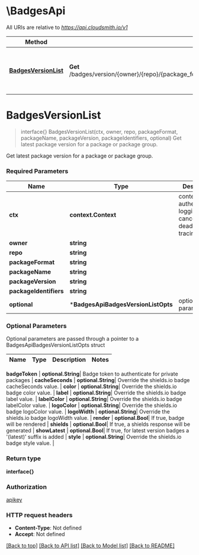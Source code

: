 # \BadgesApi

All URIs are relative to *https://api.cloudsmith.io/v1*

Method | HTTP request | Description
------------- | ------------- | -------------
[**BadgesVersionList**](BadgesApi.md#BadgesVersionList) | **Get** /badges/version/{owner}/{repo}/{package_format}/{package_name}/{package_version}/{package_identifiers}/ | Get latest package version for a package or package group.


# **BadgesVersionList**
> interface{} BadgesVersionList(ctx, owner, repo, packageFormat, packageName, packageVersion, packageIdentifiers, optional)
Get latest package version for a package or package group.

Get latest package version for a package or package group.

### Required Parameters

Name | Type | Description  | Notes
------------- | ------------- | ------------- | -------------
 **ctx** | **context.Context** | context for authentication, logging, cancellation, deadlines, tracing, etc.
  **owner** | **string**|  | 
  **repo** | **string**|  | 
  **packageFormat** | **string**|  | 
  **packageName** | **string**|  | 
  **packageVersion** | **string**|  | 
  **packageIdentifiers** | **string**|  | 
 **optional** | ***BadgesApiBadgesVersionListOpts** | optional parameters | nil if no parameters

### Optional Parameters
Optional parameters are passed through a pointer to a BadgesApiBadgesVersionListOpts struct

Name | Type | Description  | Notes
------------- | ------------- | ------------- | -------------






 **badgeToken** | **optional.String**| Badge token to authenticate for private packages | 
 **cacheSeconds** | **optional.String**| Override the shields.io badge cacheSeconds value. | 
 **color** | **optional.String**| Override the shields.io badge color value. | 
 **label** | **optional.String**| Override the shields.io badge label value. | 
 **labelColor** | **optional.String**| Override the shields.io badge labelColor value. | 
 **logoColor** | **optional.String**| Override the shields.io badge logoColor value. | 
 **logoWidth** | **optional.String**| Override the shields.io badge logoWidth value. | 
 **render** | **optional.Bool**| If true, badge will be rendered | 
 **shields** | **optional.Bool**| If true, a shields response will be generated | 
 **showLatest** | **optional.Bool**| If true, for latest version badges a &#39;(latest)&#39; suffix is added | 
 **style** | **optional.String**| Override the shields.io badge style value. | 

### Return type

**interface{}**

### Authorization

[apikey](../README.md#apikey)

### HTTP request headers

 - **Content-Type**: Not defined
 - **Accept**: Not defined

[[Back to top]](#) [[Back to API list]](../README.md#documentation-for-api-endpoints) [[Back to Model list]](../README.md#documentation-for-models) [[Back to README]](../README.md)

